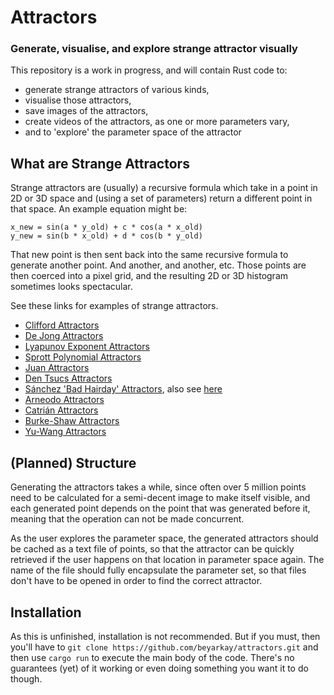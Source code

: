 # Attractors

### Generate, visualise, and explore strange attractor visually

This repository is a work in progress, and will contain Rust code to:

- generate strange attractors of various kinds, 
- visualise those attractors, 
- save images of the attractors,
- create videos of the attractors, as one or more parameters vary,
- and to 'explore' the parameter space of the attractor

## What are Strange Attractors
Strange attractors are (usually) a recursive formula which take in a point in
2D or 3D space and (using a set of parameters) return a different point in that
space. An example equation might be:
```
x_new = sin(a * y_old) + c * cos(a * x_old)
y_new = sin(b * x_old) + d * cos(b * y_old)
```

That new point is then sent back into the same recursive formula to generate
another point. And another, and another, etc. Those points are then coerced
into a pixel grid, and the resulting 2D or 3D histogram sometimes looks
spectacular.

See these links for examples of strange attractors.

- [Clifford Attractors](http://paulbourke.net/fractals/clifford/)
- [De Jong Attractors](http://paulbourke.net/fractals/peterdejong/)
- [Lyapunov Exponent Attractors](http://paulbourke.net/fractals/lyapunov/)
- [Sprott Polynomial Attractors](http://paulbourke.net/fractals/sprott/)
- [Juan Attractors](http://paulbourke.net/fractals/juan2/)
- [Den Tsucs Attractors](http://paulbourke.net/fractals/tsucs/)
- [Sánchez 'Bad Hairday' Attractors](http://paulbourke.net/fractals/2dmap/), also see
[here](https://www.r-bloggers.com/2019/10/strange-attractors-an-r-experiment-about-maths-recursivity-and-creative-coding/)
- [Arneodo Attractors](http://paulbourke.net/fractals/arneodo/)
- [Catrián Attractors](http://paulbourke.net/fractals/JuanCatrian/)
- [Burke-Shaw Attractors](http://paulbourke.net/fractals/burkeshaw/)
- [Yu-Wang Attractors](http://paulbourke.net/fractals/yuwang/)

## (Planned) Structure
Generating the attractors takes a while, since often over 5 million points need
to be calculated for a semi-decent image to make itself visible, and each
generated point depends on the point that was generated before it, meaning that
the operation can not be made concurrent.

As the user explores the parameter space, the generated attractors should be
cached as a text file of points, so that the attractor can be quickly retrieved
if the user happens on that location in parameter space again. The name of the
file should fully encapsulate the parameter set, so that files don't have to be
opened in order to find the correct attractor.

## Installation

As this is unfinished, installation is not recommended. But if you must, then
you'll have to `git clone https://github.com/beyarkay/attractors.git` and then
use `cargo run` to execute the main body of the code. There's no guarantees
(yet) of it working or even doing something you want it to do though.



